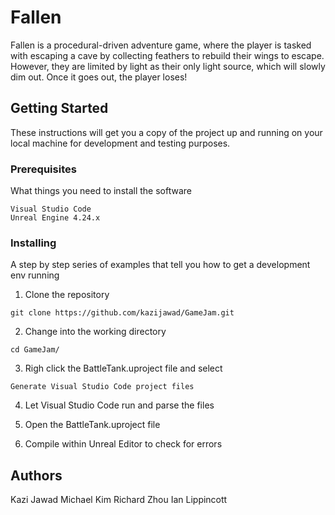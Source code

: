 # Fallen

Fallen is a procedural-driven adventure game, where the player is tasked with escaping a cave by collecting feathers to rebuild their wings to escape. However, they are limited by light as their only light source, which will slowly dim out. Once it goes out, the player loses!

## Getting Started

These instructions will get you a copy of the project up and running on your local machine for development and testing purposes.

### Prerequisites

What things you need to install the software

```
Visual Studio Code
Unreal Engine 4.24.x
```

### Installing

A step by step series of examples that tell you how to get a development env running

1. Clone the repository

```
git clone https://github.com/kazijawad/GameJam.git
```

2. Change into the working directory

```
cd GameJam/
```

3. Righ click the BattleTank.uproject file and select

```
Generate Visual Studio Code project files
```

4. Let Visual Studio Code run and parse the files

5. Open the BattleTank.uproject file

6. Compile within Unreal Editor to check for errors

## Authors

Kazi Jawad
Michael Kim
Richard Zhou
Ian Lippincott
